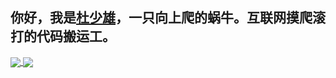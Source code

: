 ## 你好，我是<a href="https://shaoxiongdu.cn" target="_blank">杜少雄</a>，一只向上爬的蜗牛。互联网摸爬滚打的代码搬运工。

<a href="https://github-readme-stats.vercel.app/api?cache_seconds=1800&username=shaoxiongdu">
  <img align="center" src="https://github-readme-stats.vercel.app/api?cache_seconds=1800&username=shaoxiongdu&hide_border=false&show_icons=true&include_all_commits=true&count_private=true&theme=buefy&locale=cn&line_height=20" />
</a>
<a href="https://github-readme-stats.vercel.app/api/top-langs/?layout=compact&username=shaoxiongdu">
  <img align="center" src="https://github-readme-stats.vercel.app/api/top-langs/?layout=compact&username=shaoxiongdu&hide_title=true&hide_border=false&line_height=20&theme=flag-india&locale=cn" />
</a>
